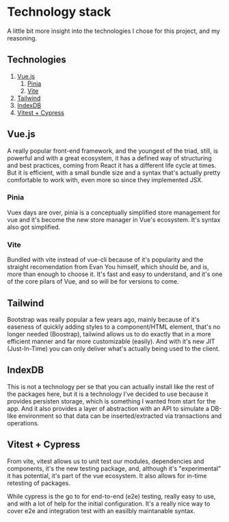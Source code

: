 # Technology stack #

A little bit more insight into the technologies I chose for this project, and my reasoning.

## Technologies

1. [Vue.js](#vuejs)
    1. [Pinia](#pinia)
    1. [Vite](#vite)
1. [Tailwind](#tailwind)
1. [IndexDB](#indexdb)
1. [Vitest + Cypress](#vitest--cypress)

## Vue.js

A really popular front-end framework, and the youngest of the triad, still, is powerful and with a great ecosystem, it has a defined way of structuring and best practices, coming from React it has a different life cycle at times. But it is efficient, with a small bundle size and a syntax that's actually pretty comfortable to work with, even more so since they implemented JSX.

### Pinia

Vuex days are over, pinia is a conceptually simplified store management for vue and it's become the new store manager in Vue's ecosystem. It's syntax also got simplified.

### Vite

Bundled with vite instead of vue-cli because of it's popularity and the straight recomendation from Evan You himself, which should be, and is, more than enough to choose it. It's fast and easy to understand, and it's one of the core pilars of Vue, and so will be for versions to come.

## Tailwind

Bootstrap was really popular a few years ago, mainly because of it's easeness of quickly adding styles to a component/HTML element, that's no longer needed (Boostrap), tailwind allows us to do exactly that in a more efficient manner and far more customizable (easily). And with it's new JIT (Just-In-Time) you can only deliver what's actually being used to the client.

## IndexDB

This is not a technology per se that you can actually install like the rest of the packages here, but it is a technology I've decided to use because it provides persisten storage, which is something I wanted from start for the app. And it also provides a layer of abstraction with an API to simulate a DB-like environment so that data can be inserted/extracted via transactions and operations.

## Vitest + Cypress

From vite, vitest allows us to unit test our modules, dependencies and components, it's the new testing package, and, although it's "experimental" it has potential, it's part of the vue ecosystem. It also allows for in-time retesting of packages.

While cypress is the go to for end-to-end (e2e) testing, really easy to use, and with a lot of help for the initial configuration. It's a really nice way to cover e2e and integration test with an easilbly maintanable syntax.
